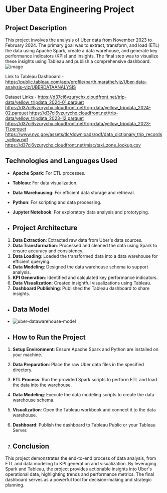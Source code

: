 # Uber Data Engineering Project

## Project Description

This project involves the analysis of Uber data from November 2023 to February 2024. The primary goal was to extract, transform, and load (ETL) the data using Apache Spark, create a data warehouse, and generate key performance indicators (KPIs) and insights. The final step was to visualize these insights using Tableau and publish a comprehensive dashboard.
![image](https://github.com/Parth-05/uber-data-analysis/assets/102514687/85a20609-eb38-4fa6-94df-0fef2c55f4cc)

Link to Tableau Dashboard - https://public.tableau.com/app/profile/parth.marathe/viz/Uber-data-analysis-viz/UBERDATAANALYSIS

Dataset Links:-
https://d37ci6vzurychx.cloudfront.net/trip-data/yellow_tripdata_2024-01.parquet
https://d37ci6vzurychx.cloudfront.net/trip-data/yellow_tripdata_2024-02.parquet
https://d37ci6vzurychx.cloudfront.net/trip-data/yellow_tripdata_2023-12.parquet
https://d37ci6vzurychx.cloudfront.net/trip-data/yellow_tripdata_2023-11.parquet
https://www.nyc.gov/assets/tlc/downloads/pdf/data_dictionary_trip_records_yellow.pdf
https://d37ci6vzurychx.cloudfront.net/misc/taxi_zone_lookup.csv

## Technologies and Languages Used

- **Apache Spark**: For ETL processes.
- **Tableau**: For data visualization.
- **Data Warehousing**: For efficient data storage and retrieval.
- **Python**: For scripting and data processing.
- **Jupyter Notebook**: For exploratory data analysis and prototyping.

- ## Project Architecture

1. **Data Extraction**: Extracted raw data from Uber's data sources.
2. **Data Transformation**: Processed and cleaned the data using Spark to ensure accuracy and consistency.
3. **Data Loading**: Loaded the transformed data into a data warehouse for efficient querying.
4. **Data Modeling**: Designed the data warehouse schema to support analysis.
5. **KPI Generation**: Identified and calculated key performance indicators.
6. **Data Visualization**: Created insightful visualizations using Tableau.
7. **Dashboard Publishing**: Published the Tableau dashboard to share insights.

- ## Data Model
- ![uber-datawarehouse-model](https://github.com/Parth-05/uber-data-analysis/assets/102514687/76a136aa-160e-44b5-84e6-0c48f1491ddf)

- ## How to Run the Project

1. **Setup Environment**: Ensure Apache Spark and Python are installed on your machine.
2. **Data Preparation**: Place the raw Uber data files in the specified directory.
3. **ETL Process**: Run the provided Spark scripts to perform ETL and load the data into the warehouse.
4. **Data Modeling**: Execute the data modeling scripts to create the data warehouse schema.
5. **Visualization**: Open the Tableau workbook and connect it to the data warehouse.
6. **Dashboard**: Publish the dashboard to Tableau Public or your Tableau Server.

7. ## Conclusion

This project demonstrates the end-to-end process of data analysis, from ETL and data modeling to KPI generation and visualization. By leveraging Spark and Tableau, the project provides actionable insights into Uber's operational data, highlighting trends and performance metrics. The final dashboard serves as a powerful tool for decision-making and strategic planning.
